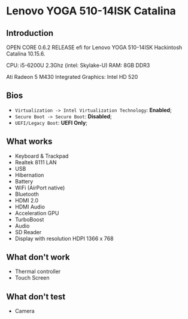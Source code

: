 # Lenovo YOGA 510-14ISK Catalina

## Introduction

OPEN CORE 0.6.2 RELEASE efi for Lenovo YOGA 510-14ISK Hackintosh Catalina 10.15.6.

CPU: i5-6200U 2.3Ghz (intel: Skylake-U)
RAM: 8GB DDR3

Ati Radeon 5 M430
Integrated Graphics: Intel HD 520

## Bios

- `Virtualization -> Intel Virtualization Technology`: **Enabled**;
- `Secure Boot -> Secure Boot`: **Disabled**;
- `UEFI/Legacy Boot`: **UEFI Only**;

## What works

- Keyboard & Trackpad
- Realtek 8111 LAN
- USB 
- Hibernation
- Battery
- WiFi (AirPort native)
- Bluetooth
- HDMI 2.0
- HDMI Audio
- Acceleration GPU
- TurboBoost
- Audio
- SD Reader
- Display with resolution HDPI 1366 x 768

## What don't work
- Thermal controller
- Touch Screen

## What don't test
- Camera


